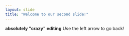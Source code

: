 ```yaml
---
layout: slide
title: "Welcome to our second slide!"
---
```

__absolutely "crazy" editing__
Use the left arrow to go back!
